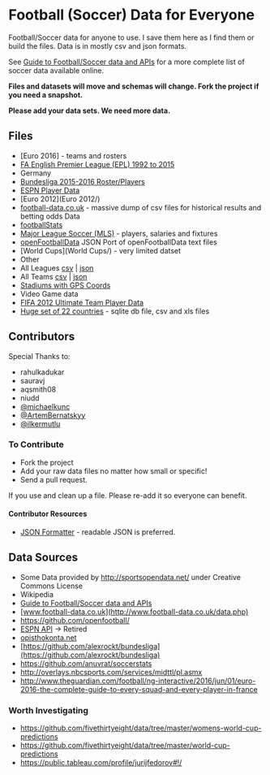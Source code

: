Football (Soccer) Data for Everyone
============

Football/Soccer data for anyone to use. I save them here as I find them or build the files. Data is in mostly csv and json formats.

See [Guide to Football/Soccer data and APIs](http://www.jokecamp.com/blog/guide-to-football-and-soccer-data-and-apis/) for a more complete list of soccer data available online.

**Files and datasets will move and schemas will change. Fork the project if you need a snapshot.**

**Please add your data sets. We need more data.**

## Files

- [Euro 2016] - teams and rosters
- [FA English Premier League (EPL) 1992 to 2015](EPL%201992%20-%202015)
- Germany
 - [Bundesliga 2015-2016 Roster/Players](Germany/bundesliga-2015-2016-rosters.json)
- [ESPN Player Data](espn/)
- [Euro 2012](Euro 2012/)
- [football-data.co.uk](football-data.co.uk) - massive dump of csv files for historical results and betting odds Data
- [footballStats](footballStats)
- [Major League Soccer (MLS)](MLS/) - players, salaries and fixtures
- [openFootballData](openFootballData) JSON Port of openFootballData text files
- [World Cups](World Cups/) - very limited datset
- Other
 - All Leagues [csv](other/leagues.csv) | [json](other/leagues.json)
 - All Teams [csv](other/teams.csv) | [json](other/teams.json)
 - [Stadiums with GPS Coords](other/stadiums-with-GPS-coordinates.csv)
- Video Game data
 -  [FIFA 2012 Ultimate Team Player Data](video-game-data/fifa-soccer-12-ultimate-team-data-player-database.csv)
- [Huge set of 22 countries](https://github.com/jokecamp/FootballData/tree/master/Football-results%20(22%20countries)) - sqlite db file, csv and xls files

## Contributors

Special Thanks to:

- rahulkadukar
- sauravj
- aqsmith08
- niudd
- [@michaelkunc](https://github.com/michaelkunc)
- [@ArtemBernatskyy](https://github.com/ArtemBernatskyy)
- [@ilkermutlu](https://github.com/ilkermutlu)


### To Contribute

- Fork the project
- Add your raw data files no matter how small or specific!
- Send a pull request.

If you use and clean up a file. Please re-add it so everyone can benefit.

#### Contributor Resources

- [JSON Formatter](https://jsonformatter.curiousconcept.com/) - readable JSON is preferred.

## Data Sources

- Some Data provided by http://sportsopendata.net/ under Creative Commons License
- Wikipedia
- [Guide to Football/Soccer data and APIs](http://www.jokecamp.com/blog/guide-to-football-and-soccer-data-and-apis/)
- [www.football-data.co.uk](http://www.football-data.co.uk/data.php)
- <https://github.com/openfootball/>
- [ESPN API](http://developer.espn.com/blog/read/publicretirement) -> Retired
- [opisthokonta.net](http://opisthokonta.net/?cat=34)
- [https://github.com/alexrockt/bundesliga](https://github.com/alexrockt/bundesliga)
- <https://github.com/anuvrat/soccerstats>
- <http://overlays.nbcsports.com/services/midttl/pl.asmx>
- <http://www.theguardian.com/football/ng-interactive/2016/jun/01/euro-2016-the-complete-guide-to-every-squad-and-every-player-in-france>

### Worth Investigating

- https://github.com/fivethirtyeight/data/tree/master/womens-world-cup-predictions
- https://github.com/fivethirtyeight/data/tree/master/world-cup-predictions
- https://public.tableau.com/profile/jurijfedorov#!/
